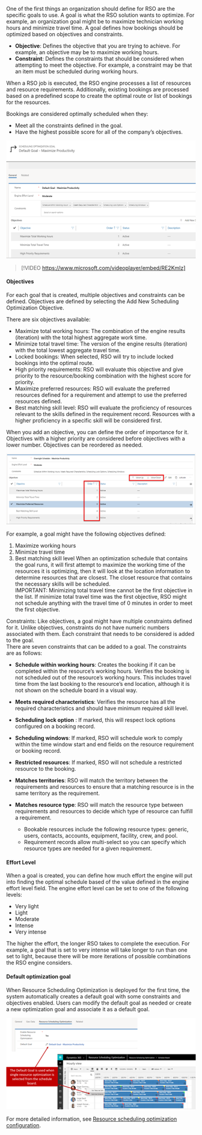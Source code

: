 One of the first things an organization should define for RSO are the specific goals to use.  A goal is what the RSO solution wants to optimize. For example, an organization goal might be to maximize technician working hours and minimize travel time.   A goal defines how bookings should be optimized based on objectives and constraints. 

- **Objective**: Defines the objective that you are trying to achieve. For example, an objective may be to maximize working hours.
- **Constraint**: Defines the constraints that should be considered when attempting to meet the objective. For example, a constraint may be that an item must be scheduled during working hours.  

When a RSO job is executed, the RSO engine processes a list of resources and resource requirements.  Additionally, existing bookings are processed based on a predefined scope to create the optimal route or list of bookings for the resources.

Bookings are considered optimally scheduled when they:

- Meet all the constraints defined in the goal.
- Have the highest possible score for all of the company’s objectives.

![optimization goals](../media/rso-unit-3-1.png)

> [!VIDEO https://www.microsoft.com/videoplayer/embed/RE2Kmlz]

#### Objectives
For each goal that is created, multiple objectives and constraints can be defined.  Objectives are defined by selecting the Add New Scheduling Optimization Objective.  

There are six objectives available:  
- Maximize total working hours: The combination of the engine results (iteration) with the total highest aggregate work time. 
- Minimize total travel time: The version of the engine results (iteration) with the total lowest aggregate travel time. 
- Locked bookings: When selected, RSO will try to include locked bookings into the optimal route. 
- High priority requirements: RSO will evaluate this objective and give priority to the resource/booking combination with the highest score for priority.
- Maximize preferred resources: RSO will evaluate the preferred resources defined for a requirement and attempt to use the preferred resources defined.  
- Best matching skill level: RSO will evaluate the proficiency of resources relevant to the skills defined in the requirement record.  Resources with a higher proficiency in a specific skill will be considered first.   

When you add an objective, you can define the order of importance for it. Objectives with a higher priority are considered before objectives with a lower number.  Objectives can be reordered as needed.

![scheduling optimization](../media/rso-unit-3-2.png)

For example, a goal might have the following objectives defined: 
1.	Maximize working hours
2.	Minimize travel time
3.	Best matching skill level
When an optimization schedule that contains the goal runs, it will first attempt to maximize the working time of the resources it is optimizing, then it will look at the location information to determine resources that are closest.  The closet resource that contains the necessary skills will be scheduled.  
IMPORTANT: Minimizing total travel time cannot be the first objective in the list. If minimize total travel time was the first objective, RSO might not schedule anything with the travel time of 0 minutes in order to meet the first objective.

Constraints:
Like objectives, a goal might have multiple constraints defined for it.  Unlike objectives, constraints do not have numeric numbers associated with them.  Each constraint that needs to be considered is added to the goal.  
There are seven constraints that can be added to a goal.  The constraints are as follows:
- **Schedule within working hours**: Creates the booking if it can be completed within the resource’s working hours. Verifies the booking is not scheduled out of the resource’s working hours. This includes travel time from the last booking to the resource’s end location, although it is not shown on the schedule board in a visual way.

- **Meets required characteristics**: Verifies the resource has all the required characteristics and should have minimum required skill level.
- **Scheduling lock option** : If marked, this will respect lock options configured on a booking record.
- **Scheduling windows**: If marked, RSO will schedule work to comply within the time window start and end fields on the resource requirement or booking record.
- **Restricted resources**: If marked, RSO will not schedule a restricted resource to the booking.
- **Matches territories**: RSO will match the territory between the requirements and resources to ensure that a matching resource is in the same territory as the requirement.
- **Matches resource type**: RSO will match the resource type between requirements and resources to decide which type of resource can fulfill a requirement.

    - Bookable resources include the following resource types: generic, users, contacts, accounts, equipment, facility, crew, and pool.
    - Requirement records allow multi-select so you can specify which resource types are needed for a given requirement.

#### Effort Level
When a goal is created, you can define how much effort the engine will put into finding the optimal schedule based of the value defined in the engine effort level field.  The engine effort level can be set to one of the following levels:

- Very light
- Light
- Moderate
- Intense
- Very intense

The higher the effort, the longer RSO takes to complete the execution. For example, a goal that is set to very intense will take longer to run than one set to light, because there will be more iterations of possible combinations the RSO engine considers.

#### Default optimization goal
When Resource Scheduling Optimization is deployed for the first time, the system automatically creates a default goal with some constraints and objectives enabled.  Users can modify the default goal as needed or create a new optimization goal and associate it as a default goal.

![Resource Scheduling Optimization](../media/rso-unit-3-3.png)

For more detailed information, see [Resource scheduling optimization configuration](https://docs.microsoft.com/dynamics365/customer-engagement/field-service/rso-configuration#define-the-optimization-goal).

